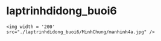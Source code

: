 # laptrinhdidong_buoi6
<p> 
   
    <img width = '200' src="./laptrinhdidong_buoi6/MinhChung/manhinh4a.jpg" />
<p>
